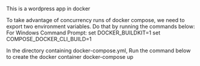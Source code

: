 This is a wordpress app in docker

To take advantage of concurrency runs of docker compose, we need to export two environment variables. Do that by running the commands below:
    For Windows Command Prompt:
    set DOCKER_BUILDKIT=1
    set COMPOSE_DOCKER_CLI_BUILD=1

In the directory containing docker-compose.yml, Run the command below to create the docker container
    docker-compose up